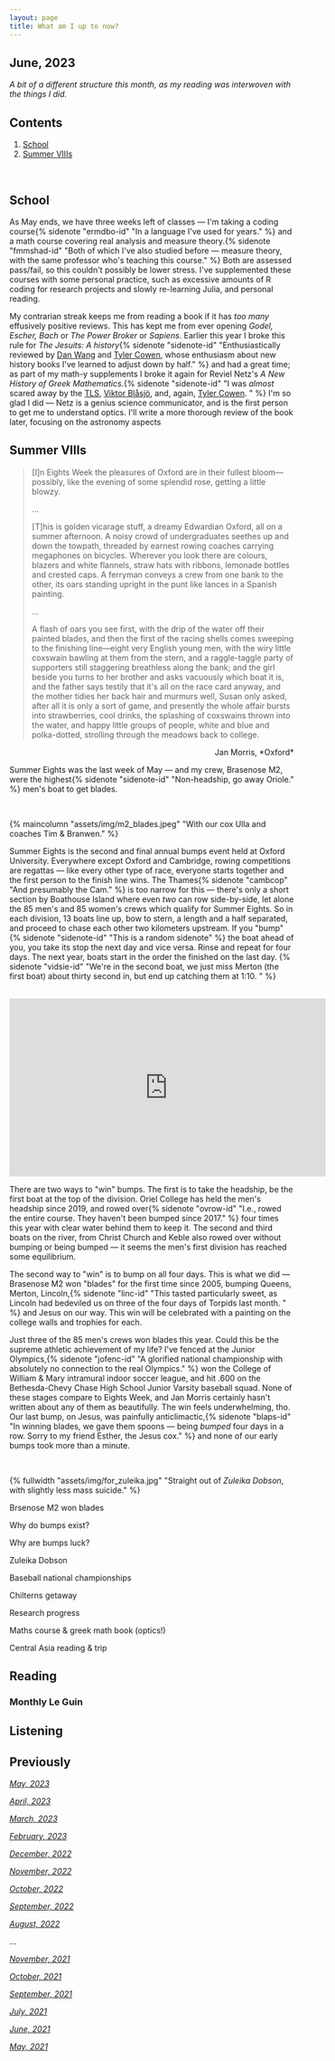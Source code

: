 ```yaml
---
layout: page
title: What am I up to now?
---
```


## June, 2023

*A bit of a different structure this month, as my reading was interwoven with the things I did.*

## Contents
1. [School](#school)
2. [Summer VIIIs](#summer_viiis)

  <br>
  
## School
  
As May ends, we have three weeks left of classes — I'm taking a coding course{% sidenote "ermdbo-id" "In a language I've used for years." %} and a math course covering real analysis and measure theory.{% sidenote "fmmshad-id" "Both of which I've also studied before — measure theory, with the same professor who's teaching this course." %} Both are assessed pass/fail, so this couldn't possibly be lower stress. I've supplemented these courses with some personal practice, such as excessive amounts of R coding for research projects and slowly re-learning Julia, and personal reading. 

My contrarian streak keeps me from reading a book if it has *too many* effusively positive reviews. This has kept me from ever opening *Godel, Escher, Bach* or *The Power Broker* or *Sapiens*. Earlier this year I broke this rule for *The Jesuits: A history*{% sidenote "sidenote-id" "Enthusiastically reviewed by [Dan Wang](https://danwang.co/2022-letter/) and [Tyler Cowen](https://marginalrevolution.com/marginalrevolution/2022/02/the-jesuits-a-history.html), whose enthusiasm about new history books I've learned to adjust down by half." %} and had a great time; as part of my math-y supplements I broke it again for Reviel Netz's *A New History of Greek Mathematics*.{% sidenote "sidenote-id" "I was *almost* scared away by the [TLS](https://www.the-tls.co.uk/articles/a-new-history-of-greek-mathematics-reviel-netz-book-review-liba-taub/), [Viktor Blåsjö](https://intellectualmathematics.com/blog/review-of-netzs-new-history-of-greek-mathematics/), and, again, [Tyler Cowen](https://marginalrevolution.com/marginalrevolution/2023/04/a-new-history-of-greek-mathematics.html). " %} I'm so glad I did — Netz is a genius science communicator, and is the first person to get me to understand optics. I'll write a more thorough review of the book later, focusing on the astronomy aspects



## Summer VIIIs

> [I]n Eights Week the pleasures of Oxford are in their fullest bloom—possibly, like the evening of some splendid rose, getting a little blowzy. 
> 
> ...
> 
> [T]his is golden vicarage stuff, a dreamy Edwardian Oxford, all on a summer afternoon. A noisy crowd of undergraduates seethes up and down the towpath, threaded by earnest rowing coaches carrying megaphones on bicycles. Wherever you look there are colours, blazers and white flannels, straw hats with ribbons, lemonade bottles and crested caps. A ferryman conveys a crew from one bank to the other, its oars standing upright in the punt like lances in a Spanish painting.
> 
> ...
> 
> A flash of oars you see first, with the drip of the water off their painted blades, and then the first of the racing shells comes sweeping to the finishing line—eight very English young men, with the wiry little coxswain bawling at them from the stern, and a raggle-taggle party of supporters still staggering breathless along the bank; and the girl beside you turns to her brother and asks vacuously which boat it is, and the father says testily that it's all on the race card anyway, and the mother tidies her back hair and murmurs well, Susan only asked, after all it is only a sort of game, and presently the whole affair bursts into strawberries, cool drinks, the splashing of coxswains thrown into the water, and happy little groups of people, white and blue and polka-dotted, strolling through the meadows back to college.

<div style="text-align: right;"> 
    Jan Morris, *Oxford*
</div>

Summer Eights was the last week of May — and my crew, Brasenose M2, were the highest{% sidenote "sidenote-id" "Non-headship, go away Oriole." %} men's boat to get blades. 

<br>

{% maincolumn "assets/img/m2_blades.jpeg" "With our cox Ulla and coaches Tim & Branwen." %}

Summer Eights is the second and final annual bumps event held at Oxford University. Everywhere except Oxford and Cambridge, rowing competitions are regattas — like every other type of race, everyone starts together and the first person to the finish line wins. The Thames{% sidenote "cambcop" "And presumably the Cam." %} is too narrow for this — there's only a short section by Boathouse Island where even *two* can row side-by-side, let alone the 85 men's and 85 women's crews which qualify for Summer Eights. So in each division, 13 boats line up, bow to stern, a length and a half separated, and proceed to chase each other two kilometers upstream. If you "bump"{% sidenote "sidenote-id" "This is a random sidenote" %} the boat ahead of you, you take its stop the next day and vice versa. Rinse and repeat for four days. The next year, boats start in the order the finished on the last day. {% sidenote "vidsie-id" "We're in the second boat, we just miss Merton (the first boat) about thirty second in, but end up catching them at 1:10. " %}

<br>

<iframe width="560" height="315" src="https://www.youtube.com/embed/bkTDm8GM7MA" title="YouTube video player" frameborder="0" allow="accelerometer; autoplay; clipboard-write; encrypted-media; gyroscope; picture-in-picture; web-share" allowfullscreen></iframe>

There are two ways to "win" bumps. The first is to take the headship, be the first boat at the top of the division. Oriel College has held the men's headship since 2019, and rowed over{% sidenote "ovrow-id" "I.e., rowed the entire course. They haven't been bumped since 2017." %} four times this year with clear water behind them to keep it. The second and third boats on the river, from Christ Church and Keble also rowed over without bumping or being bumped — it seems the men's first division has reached some equilibrium.

The second way to "win" is to bump on all four days. This is what we did — Brasenose M2 won "blades" for the first time since 2005, bumping Queens, Merton, Lincoln,{% sidenote "linc-id" "This tasted particularly sweet, as Lincoln had bedeviled us on three of the four days of Torpids last month. " %} and Jesus on our way. This win will be celebrated with a painting on the college walls and trophies for each. 

Just three of the 85 men's crews won blades this year. Could this be the supreme athletic achievement of my life? I've fenced at the Junior Olympics,{% sidenote "jofenc-id" "A glorified national championship with absolutely no connection to the real Olympics." %} won the College of William & Mary intramural indoor soccer league, and hit .600 on the Bethesda-Chevy Chase High School Junior Varsity baseball squad. None of these stages compare to Eights Week, and Jan Morris certainly hasn't written about any of them as beautifully. The win feels underwhelming, tho. Our last bump, on Jesus, was painfully anticlimactic,{% sidenote "blaps-id" "In winning blades, we gave them spoons — being *bumped* four days in a row. Sorry to my friend Esther, the Jesus cox." %} and none of our early bumps took more than a minute. 

<br>

{% fullwidth "assets/img/for_zuleika.jpg" "Straight out of *Zuleika Dobson*, with slightly less mass suicide." %}




Brsenose M2 won blades	

Why do bumps exist?

Why are bumps luck? 

Zuleika Dobson

Baseball national championships

Chilterns getaway

Research progress

Maths course & greek math book (optics!)

Central Asia reading & trip











## Reading






























### Monthly Le Guin






## Listening



## Previously

*[May, 2023](https://jablevine.com/older/May_2023)*

*[April, 2023](https://jablevine.com/older/April_2023)*

*[March, 2023](https://jablevine.com/older/march_2023)*

*[February, 2023](https://jablevine.com/older/february_2023)*

*[December, 2022](https://jablevine.com/older/december_2022)*

*[November, 2022](https://jablevine.com/older/november_2022)*

*[October, 2022](https://jablevine.com/older/october_2022)*

*[September, 2022](https://jablevine.com/older/september_2022)*

*[August, 2022](https://jablevine.com/older/august_2022)*

...

*[November, 2021](https://jablevine.com/older/november_2021)*

*[October, 2021](https://jablevine.com/older/october_2021)*

*[September, 2021](https://jablevine.com/older/september_2021)*

*[July, 2021](https://jablevine.com/older/july_2021)*

*[June, 2021](https://jablevine.com/older/june_2021)*

*[May, 2021](https://jablevine.com/older/may_2021)*




